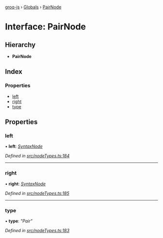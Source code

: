 [groq-js](../README.md) › [Globals](../globals.md) › [PairNode](pairnode.md)

# Interface: PairNode

## Hierarchy

* **PairNode**

## Index

### Properties

* [left](pairnode.md#left)
* [right](pairnode.md#right)
* [type](pairnode.md#type)

## Properties

###  left

• **left**: *[SyntaxNode](../globals.md#syntaxnode)*

*Defined in [src/nodeTypes.ts:184](https://github.com/sanity-io/groq-js/blob/fc2de3c/src/nodeTypes.ts#L184)*

___

###  right

• **right**: *[SyntaxNode](../globals.md#syntaxnode)*

*Defined in [src/nodeTypes.ts:185](https://github.com/sanity-io/groq-js/blob/fc2de3c/src/nodeTypes.ts#L185)*

___

###  type

• **type**: *"Pair"*

*Defined in [src/nodeTypes.ts:183](https://github.com/sanity-io/groq-js/blob/fc2de3c/src/nodeTypes.ts#L183)*
